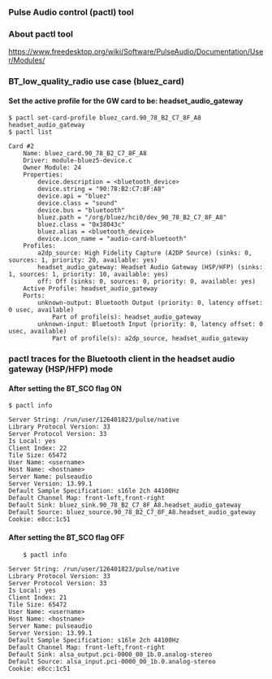 ### Pulse Audio control (pactl) tool

### About pactl tool
https://www.freedesktop.org/wiki/Software/PulseAudio/Documentation/User/Modules/

### BT_low_quality_radio use case (bluez_card)

#### Set the active profile for the GW card to be: headset_audio_gateway

	$ pactl set-card-profile bluez_card.90_78_B2_C7_8F_A8 headset_audio_gateway
	$ pactl list
```
Card #2
	Name: bluez_card.90_78_B2_C7_8F_A8
	Driver: module-bluez5-device.c
	Owner Module: 24
	Properties:
		device.description = <bluetooth_device>
		device.string = "90:78:B2:C7:8F:A8"
		device.api = "bluez"
		device.class = "sound"
		device.bus = "bluetooth"
		bluez.path = "/org/bluez/hci0/dev_90_78_B2_C7_8F_A8"
		bluez.class = "0x38043c"
		bluez.alias = <bluetooth_device>
		device.icon_name = "audio-card-bluetooth"
	Profiles:
		a2dp_source: High Fidelity Capture (A2DP Source) (sinks: 0, sources: 1, priority: 20, available: yes)
		headset_audio_gateway: Headset Audio Gateway (HSP/HFP) (sinks: 1, sources: 1, priority: 10, available: yes)
		off: Off (sinks: 0, sources: 0, priority: 0, available: yes)
	Active Profile: headset_audio_gateway
	Ports:
		unknown-output: Bluetooth Output (priority: 0, latency offset: 0 usec, available)
			Part of profile(s): headset_audio_gateway
		unknown-input: Bluetooth Input (priority: 0, latency offset: 0 usec, available)
			Part of profile(s): a2dp_source, headset_audio_gateway
```
### pactl traces for the Bluetooth client in the headset audio gateway (HSP/HFP) mode

#### After setting the BT_SCO flag ON

	$ pactl info
```
Server String: /run/user/126401823/pulse/native
Library Protocol Version: 33
Server Protocol Version: 33
Is Local: yes
Client Index: 22
Tile Size: 65472
User Name: <username>
Host Name: <hostname>
Server Name: pulseaudio
Server Version: 13.99.1
Default Sample Specification: s16le 2ch 44100Hz
Default Channel Map: front-left,front-right
Default Sink: bluez_sink.90_78_B2_C7_8F_A8.headset_audio_gateway
Default Source: bluez_source.90_78_B2_C7_8F_A8.headset_audio_gateway
Cookie: e8cc:1c51
```

#### After setting the BT_SCO flag OFF

        $ pactl info
```
Server String: /run/user/126401823/pulse/native
Library Protocol Version: 33
Server Protocol Version: 33
Is Local: yes
Client Index: 21
Tile Size: 65472
User Name: <username>
Host Name: <hostname>
Server Name: pulseaudio
Server Version: 13.99.1
Default Sample Specification: s16le 2ch 44100Hz
Default Channel Map: front-left,front-right
Default Sink: alsa_output.pci-0000_00_1b.0.analog-stereo
Default Source: alsa_input.pci-0000_00_1b.0.analog-stereo
Cookie: e8cc:1c51
```
